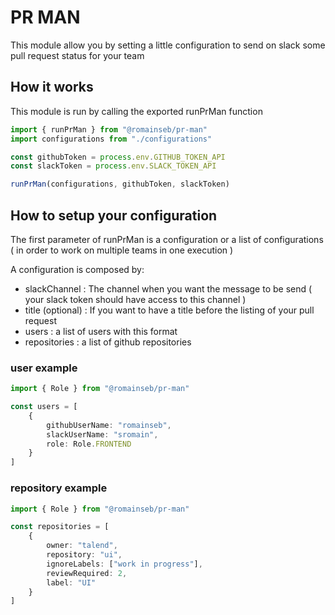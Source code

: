 # PR MAN

This module allow you by setting a little configuration to send on slack some pull request status for your team

## How it works

This module is run by calling the exported runPrMan function

```typescript
import { runPrMan } from "@romainseb/pr-man"
import configurations from "./configurations"

const githubToken = process.env.GITHUB_TOKEN_API
const slackToken = process.env.SLACK_TOKEN_API

runPrMan(configurations, githubToken, slackToken)
```

## How to setup your configuration

The first parameter of runPrMan is a configuration or a list of configurations ( in order to work on multiple teams in one execution )

A configuration is composed by:

- slackChannel : The channel when you want the message to be send ( your slack token should have access to this channel )
- title (optional) : If you want to have a title before the listing of your pull request
- users : a list of users with this format
- repositories : a list of github repositories

### user example

```typescript
import { Role } from "@romainseb/pr-man"

const users = [
	{
		githubUserName: "romainseb",
		slackUserName: "sromain",
		role: Role.FRONTEND
	}
]
```

### repository example

```typescript
import { Role } from "@romainseb/pr-man"

const repositories = [
	{
		owner: "talend",
		repository: "ui",
		ignoreLabels: ["work in progress"],
		reviewRequired: 2,
		label: "UI"
	}
]
```
